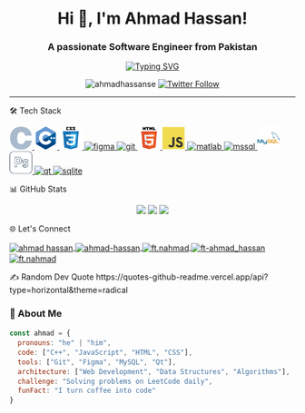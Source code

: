 <h1 align="center">Hi 👋, I'm Ahmad Hassan!</h1>
<h3 align="center">A passionate Software Engineer from Pakistan</h3>

<p align="center">
  <a href="https://git.io/typing-svg">
    <img src="https://readme-typing-svg.demolab.com?font=Fira+Code&pause=1000&color=22D3F7&center=true&vCenter=true&width=435&lines=Full-Stack+Developer;Open-Source+Contributor;Tech+Enthusiast" alt="Typing SVG" />
  </a>
</p>

<p align="center">
  <img src="https://komarev.com/ghpvc/?username=ahmadhassanse&label=Profile%20views&color=0e75b6&style=flat" alt="ahmadhassanse" /> 
  <a href="https://twitter.com/ahmad hassan"><img src="https://img.shields.io/twitter/follow/ahmad%20hassan?logo=twitter&style=social" alt="Twitter Follow"/></a>
</p>

---

🛠 Tech Stack
<p align="left"> <a href="https://www.cprogramming.com/" target="_blank" rel="noreferrer"> <img src="https://raw.githubusercontent.com/devicons/devicon/master/icons/c/c-original.svg" alt="c" width="40" height="40"/> </a> <a href="https://www.w3schools.com/cpp/" target="_blank" rel="noreferrer"> <img src="https://raw.githubusercontent.com/devicons/devicon/master/icons/cplusplus/cplusplus-original.svg" alt="cplusplus" width="40" height="40"/> </a> <a href="https://www.w3schools.com/css/" target="_blank" rel="noreferrer"> <img src="https://raw.githubusercontent.com/devicons/devicon/master/icons/css3/css3-original-wordmark.svg" alt="css3" width="40" height="40"/> </a> <a href="https://www.figma.com/" target="_blank" rel="noreferrer"> <img src="https://www.vectorlogo.zone/logos/figma/figma-icon.svg" alt="figma" width="40" height="40"/> </a> <a href="https://git-scm.com/" target="_blank" rel="noreferrer"> <img src="https://www.vectorlogo.zone/logos/git-scm/git-scm-icon.svg" alt="git" width="40" height="40"/> </a> <a href="https://www.w3.org/html/" target="_blank" rel="noreferrer"> <img src="https://raw.githubusercontent.com/devicons/devicon/master/icons/html5/html5-original-wordmark.svg" alt="html5" width="40" height="40"/> </a> <a href="https://developer.mozilla.org/en-US/docs/Web/JavaScript" target="_blank" rel="noreferrer"> <img src="https://raw.githubusercontent.com/devicons/devicon/master/icons/javascript/javascript-original.svg" alt="javascript" width="40" height="40"/> </a> <a href="https://www.mathworks.com/" target="_blank" rel="noreferrer"> <img src="https://upload.wikimedia.org/wikipedia/commons/2/21/Matlab_Logo.png" alt="matlab" width="40" height="40"/> </a> <a href="https://www.microsoft.com/en-us/sql-server" target="_blank" rel="noreferrer"> <img src="https://www.svgrepo.com/show/303229/microsoft-sql-server-logo.svg" alt="mssql" width="40" height="40"/> </a> <a href="https://www.mysql.com/" target="_blank" rel="noreferrer"> <img src="https://raw.githubusercontent.com/devicons/devicon/master/icons/mysql/mysql-original-wordmark.svg" alt="mysql" width="40" height="40"/> </a> <a href="https://www.photoshop.com/en" target="_blank" rel="noreferrer"> <img src="https://raw.githubusercontent.com/devicons/devicon/master/icons/photoshop/photoshop-line.svg" alt="photoshop" width="40" height="40"/> </a> <a href="https://www.qt.io/" target="_blank" rel="noreferrer"> <img src="https://upload.wikimedia.org/wikipedia/commons/0/0b/Qt_logo_2016.svg" alt="qt" width="40" height="40"/> </a> <a href="https://www.sqlite.org/" target="_blank" rel="noreferrer"> <img src="https://www.vectorlogo.zone/logos/sqlite/sqlite-icon.svg" alt="sqlite" width="40" height="40"/> </a> </p>

📊 GitHub Stats
<div align="center"> <img height="180em" src="https://github-readme-stats.vercel.app/api?username=ahmadhassanse&show_icons=true&theme=radical&include_all_commits=true&count_private=true"/> <img height="180em" src="https://github-readme-stats.vercel.app/api/top-langs/?username=ahmadhassanse&layout=compact&langs_count=8&theme=radical"/> <img height="180em" src="https://github-readme-streak-stats.herokuapp.com/?user=ahmadhassanse&theme=radical"/> </div>

🌐 Let's Connect
<p align="left"> <a href="https://twitter.com/ahmad hassan" target="blank"> <img align="center" src="https://raw.githubusercontent.com/rahuldkjain/github-profile-readme-generator/master/src/images/icons/Social/twitter.svg" alt="ahmad hassan" height="30" width="40" /> </a> <a href="https://linkedin.com/in/ahmad-hassan-a05a082a5" target="blank"> <img align="center" src="https://raw.githubusercontent.com/rahuldkjain/github-profile-readme-generator/master/src/images/icons/Social/linked-in-alt.svg" alt="ahmad-hassan" height="30" width="40" /> </a> <a href="https://instagram.com/ft.nahmad" target="blank"> <img align="center" src="https://raw.githubusercontent.com/rahuldkjain/github-profile-readme-generator/master/src/images/icons/Social/instagram.svg" alt="ft.nahmad" height="30" width="40" /> </a> <a href="https://www.leetcode.com/ft-ahmad_hassan" target="blank"> <img align="center" src="https://raw.githubusercontent.com/rahuldkjain/github-profile-readme-generator/master/src/images/icons/Social/leet-code.svg" alt="ft-ahmad_hassan" height="30" width="40" /> </a> <a href="https://discord.gg/ft.nahmad" target="blank"> <img align="center" src="https://raw.githubusercontent.com/rahuldkjain/github-profile-readme-generator/master/src/images/icons/Social/discord.svg" alt="ft.nahmad" height="30" width="40" /> </a> </p>
✍️ Random Dev Quote
https://quotes-github-readme.vercel.app/api?type=horizontal&theme=radical

### 🚀 About Me

```javascript
const ahmad = {
  pronouns: "he" | "him",
  code: ["C++", "JavaScript", "HTML", "CSS"],
  tools: ["Git", "Figma", "MySQL", "Qt"],
  architecture: ["Web Development", "Data Structures", "Algorithms"],
  challenge: "Solving problems on LeetCode daily",
  funFact: "I turn coffee into code"
}
